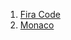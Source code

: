 1. [Fira Code](https://github.com/tonsky/FiraCode)
2. [Monaco](https://github.com/todylu/monaco.ttf)